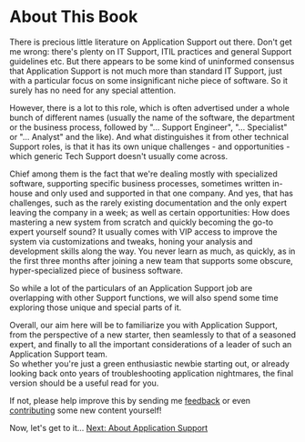 About This Book
===============

There is precious little literature on Application Support out there.
Don't get me wrong: there's plenty on IT Support, ITIL practices and general Support guidelines etc.
But there appears to be some kind of uninformed consensus that Application Support is not much more than standard IT Support, just with a particular focus on some insignificant niche piece of software. So it surely has no need for any special attention.

However, there is a lot to this role, which is often advertised under a whole bunch of different names (usually the name of the software, the department or the business process, followed by "... Support Engineer", "... Specialist" or "... Analyst" and the like). And what distinguishes it from other technical Support roles, is that it has its own unique challenges - and opportunities - which generic Tech Support doesn't usually come across.

Chief among them is the fact that we're dealing mostly with specialized software, supporting specific business processes, sometimes written in-house and only used and supported in that one company. And yes, that has challenges, such as the rarely existing documentation and the only expert leaving the company in a week; as well as certain opportunities: How does mastering a new system from scratch and quickly becoming the go-to expert yourself sound? It usually comes with VIP access to improve the system via customizations and tweaks, honing your analysis and development skills along the way.
You never learn as much, as quickly, as in the first three months after joining a new team that supports some obscure, hyper-specialized piece of business software.

So while a lot of the particulars of an Application Support job are overlapping with other Support functions, we will also spend some time exploring those unique and special parts of it.

Overall, our aim here will be to familiarize you with Application Support, from the perspective of a new starter, then seamlessly to that of a seasoned expert, and finally to all the important considerations of a leader of such an Application Support team.  
So whether you're just a green enthusiastic newbie starting out, or already looking back onto years of troubleshooting application nightmares, the final version should be a useful read for you.

If not, please help improve this by sending me [feedback](./Usage_Policy.md) or even [contributing](../CONTRIBUTE.md) some new content yourself!

Now, let's get to it...
[Next: About Application Support](./About_AppSupp.md)
